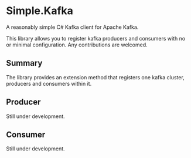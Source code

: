 # Simple.Kafka

A reasonably simple C# Kafka client for Apache Kafka.

This library allows you to register kafka producers and consumers with no or minimal configuration. Any contributions are welcomed.

## Summary

The library provides an extension method that registers one kafka cluster, producers and consumers within it.

## Producer

Still under development.

## Consumer

Still under development.